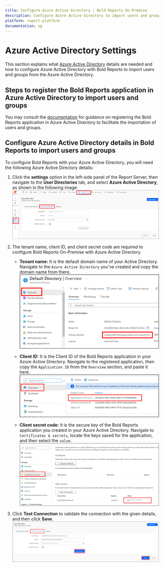 ```yaml
---
title: Configure Azure Active Directory | Bold Reports On-Premise
description: Configure Azure Active Directory to import users and groups and synchronize their details after importing into the Bold Reports On-Premise.
platform: report-platform
documentation: ug
---
```


# Azure Active Directory Settings

This section explains what [Azure Active Directory](https://www.microsoft.com/en-us/security/business/identity-access/microsoft-entra-id) details are needed and how to configure Azure Active Directory with Bold Reports to import users and groups from the Azure Active Directory.

## Steps to register the Bold Reports application in Azure Active Directory to import users and groups

You may consult the [documentation](https://help.boldreports.com/enterprise-reporting/administrator-guide/how-to/set-up-azure-active-directory/#steps-to-register-bold-reports-on-premise-application-in-azure-active-directory) for guidance on registering the Bold Reports application in Azure Active Directory to facilitate the importation of users and groups.

## Configure Azure Active Directory details in Bold Reports to import users and groups

To configure Bold Reports with your Azure Active Directory, you will need the following Azure Active Directory details:

1. Click the **settings** option in the left-side panel of the Report Server, then navigate to the **User Directories** tab, and select **Azure Active Directory**, as shown in the following image.
    ![Azure Active Directory Settings](/static/assets/on-premise/images/settings/azure-active-directory-settings.png)

2. The tenant name, client ID, and client secret code are required to configure Bold Reports On-Premise with Azure Active Directory.

    * **Tenant name:** It is the default domain name of your Active Directory. Navigate to the `Azure Active Directory` you've created and copy the domain name from there.
        ![Tenant Name](/static/assets/on-premise/images/settings/tenant-name.png)

    * **Client ID:** It is the Client ID of the Bold Reports application in your Azure Active Directory. Navigate to the registered application, then copy the `Application ID` from the `Overview` section, and paste it here.
        ![Client ID](/static/assets/on-premise/images/settings/app-id.png)

    * **Client secret code:** It is the secure key of the Bold Reports application you created in your Azure Active Directory. Navigate to `Certificates & secrets`, locate the keys saved for the application, and then select the `value`.
        ![Client Secret](/static/assets/on-premise/images/settings/keys.png)

3. Click **Test Connection** to validate the connection with the given details, and then click **Save**.
        ![Save Azure Active Details](/static/assets/on-premise/images/settings/save-azure-active.png)